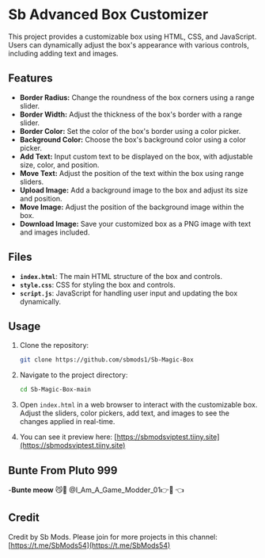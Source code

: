 # Sb Advanced Box Customizer

This project provides a customizable box using HTML, CSS, and JavaScript. Users can dynamically adjust the box's appearance with various controls, including adding text and images.

## Features

- **Border Radius:** Change the roundness of the box corners using a range slider.
- **Border Width:** Adjust the thickness of the box's border with a range slider.
- **Border Color:** Set the color of the box's border using a color picker.
- **Background Color:** Choose the box's background color using a color picker.
- **Add Text:** Input custom text to be displayed on the box, with adjustable size, color, and position.
- **Move Text:** Adjust the position of the text within the box using range sliders.
- **Upload Image:** Add a background image to the box and adjust its size and position.
- **Move Image:** Adjust the position of the background image within the box.
- **Download Image:** Save your customized box as a PNG image with text and images included.

## Files

- **`index.html`**: The main HTML structure of the box and controls.
- **`style.css`**: CSS for styling the box and controls.
- **`script.js`**: JavaScript for handling user input and updating the box dynamically.

## Usage

1. Clone the repository:
    ```bash
    git clone https://github.com/sbmods1/Sb-Magic-Box
    ```
2. Navigate to the project directory:
    ```bash
    cd Sb-Magic-Box-main
    ```
3. Open `index.html` in a web browser to interact with the customizable box. Adjust the sliders, color pickers, add text, and images to see the changes applied in real-time.

4. You can see it preview here:
   [https://sbmodsviptest.tiiny.site](https://sbmodsviptest.tiiny.site)

## Bunte From Pluto 999

-**Bunte meow** 😼🗿 @I_Am_A_Game_Modder_01👉🗿 👈

## Credit

Credit by Sb Mods. Please join for more projects in this channel: [https://t.me/SbMods54](https://t.me/SbMods54)
